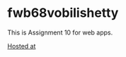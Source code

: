 # fwb68vobilishetty
This is Assignment 10 for web apps.

[Hosted at](https://fwb68vobilishetty.herokuapp.com/)
